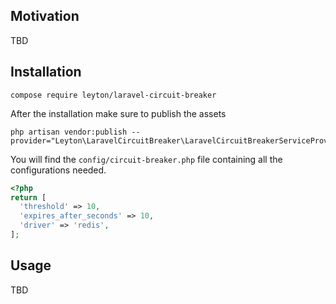 ## Motivation
TBD
## Installation
````
compose require leyton/laravel-circuit-breaker
````
After the installation make sure to publish the assets
````
php artisan vendor:publish --provider="Leyton\LaravelCircuitBreaker\LaravelCircuitBreakerServiceProvider"
````

You will find the ````config/circuit-breaker.php```` file containing all the configurations needed.
````php
<?php
return [
  'threshold' => 10,
  'expires_after_seconds' => 10,
  'driver' => 'redis',
];
````
## Usage

TBD
